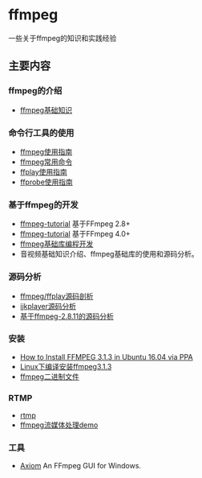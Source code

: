 # ffmpeg
一些关于ffmpeg的知识和实践经验

## 主要内容

### ffmpeg的介绍
+ [ffmpeg基础知识](./src/01_ffmpeg.md)

### 命令行工具的使用
+ [ffmpeg使用指南](./src/B_FFmpeg使用指南.md)
+ [ffmpeg常用命令](./src/B_1_FFmpeg常用命令.md)
+ [ffplay使用指南](./src/A_FFplay使用指南.md)
+ [ffprobe使用指南](./src/C_FFprobe使用指南.md)

### 基于ffmpeg的开发
+ [ffmpeg-tutorial](https://github.com/feixiao/ffmpeg-tutorial) 基于FFmpeg 2.8+
+ [ffmpeg-tutorial](https://github.com/feixiao/ffmpeg-video-player) 基于FFmpeg 4.0+
+ [ffmpeg基础库编程开发](http://download.csdn.net/detail/czc1009/7028295) 
+ 音视频基础知识介绍、ffmpeg基础库的使用和源码分析。

### 源码分析
+ [ffmpeg/ffplay源码剖析](https://github.com/feixiao/ffsrc)
+ [ijkplayer源码分析](https://gitee.com/frank2020/ijkplayer) 
+ [基于ffmpeg-2.8.11的源码分析](https://github.com/feixiao/ffmpeg-2.8.11)


### 安装
+ [How to Install FFMPEG 3.1.3 in Ubuntu 16.04 via PPA](http://ubuntuhandbook.org/index.php/2016/09/install-ffmpeg-3-1-ubuntu-16-04-ppa/)
+ [Linux下编译安装ffmpeg3.1.3](http://blog.csdn.net/zhangwu1241/article/details/52354604)
+ [ffmpeg二进制文件](https://www.johnvansickle.com/ffmpeg/)

### RTMP
+ [rtmp](./rtmp.md)
+ [ffmpeg流媒体处理demo](https://www.cnblogs.com/leisure_chn/p/10623968.html)

### 工具
+ [Axiom](https://github.com/MattMcManis/Axiom) An FFmpeg GUI for Windows.
